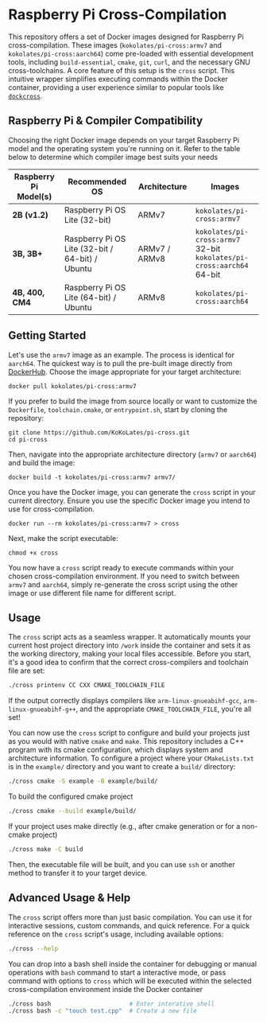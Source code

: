# Raspberry Pi Cross-Compilation
This repository offers a set of Docker images designed for Raspberry Pi cross-compilation. These images (`kokolates/pi-cross:armv7` and `kokolates/pi-cross:aarch64`) come pre-loaded with essential development tools, including `build-essential`, `cmake`, `git`, `curl`, and the necessary GNU cross-toolchains. A core feature of this setup is the `cross` script. This intuitive wrapper simplifies executing commands within the Docker container, providing a user experience similar to popular tools like [`dockcross`](https://github.com/dockcross/dockcross).

## Raspberry Pi & Compiler Compatibility
Choosing the right Docker image depends on your target Raspberry Pi model and the operating system you're running on it. Refer to the table below to determine which compiler image best suits your needs

| Raspberry Pi Model(s)| Recommended OS | Architecture | Images |
| -- | -- | -- | -- |
| **2B (v1.2)** | Raspberry Pi OS Lite (32-bit) | ARMv7 | `kokolates/pi-cross:armv7` |
| **3B, 3B+** | Raspberry Pi OS Lite (32-bit / 64-bit) / <br> Ubuntu | ARMv7 / ARMv8 | `kokolates/pi-cross:armv7` 32-bit <br> `kokolates/pi-cross:aarch64` 64-bit |
| **4B, 400, CM4** | Raspberry Pi OS Lite (64-bit) / Ubuntu | ARMv8 | `kokolates/pi-cross:aarch64` |

## Getting Started
Let's use the `armv7` image as an example. The process is identical for `aarch64`. The quickest way is to pull the pre-built image directly from [DockerHub](https://hub.docker.com/r/kokolates/pi-cross). Choose the image appropriate for your target architecture:

```shell
docker pull kokolates/pi-cross:armv7
```

If you prefer to build the image from source locally or want to customize the `Dockerfile`, `toolchain.cmake`, or `entrypoint.sh`, start by cloning the repository:

```shell
git clone https://github.com/KoKoLates/pi-cross.git
cd pi-cross
```

Then, navigate into the appropriate architecture directory (`armv7` or `aarch64`) and build the image:

```shell
docker build -t kokolates/pi-cross:armv7 armv7/
```

Once you have the Docker image, you can generate the `cross` script in your current directory. Ensure you use the specific Docker image you intend to use for cross-compilation.

```shell
docker run --rm kokolates/pi-cross:armv7 > cross
```

Next, make the script executable:

```
chmod +x cross
```

You now have a `cross` script ready to execute commands within your chosen cross-compilation environment. If you need to switch between `armv7` and `aarch64`, simply re-generate the cross script using the other image or use different file name for different script.

## Usage

The `cross` script acts as a seamless wrapper. It automatically mounts your current host project directory into `/work` inside the container and sets it as the working directory, making your local files accessible. Before you start, it's a good idea to confirm that the correct cross-compilers and toolchain file are set:

```bash
./cross printenv CC CXX CMAKE_TOOLCHAIN_FILE
```

If the output correctly displays compilers like `arm-linux-gnueabihf-gcc`, `arm-linux-gnueabihf-g++`, and the appropriate `CMAKE_TOOLCHAIN_FILE`, you're all set!

You can now use the `cross` script to configure and build your projects just as you would with native `cmake` and `make`. This repository includes a C++ program with its cmake configuration, which displays system and architecture information. To configure a project where your `CMakeLists.txt` is in the `example/` directory and you want to create a `build/` directory:

```bash
./cross cmake -S example -B example/build/
```

To build the configured cmake project

```bash
./cross cmake --build example/build/
```

If your project uses make directly (e.g., after cmake generation or for a non-cmake project)

```bash
./cross make -C build
```
Then, the executable file will be built, and you can use `ssh` or another method to transfer it to your target device.

## Advanced Usage & Help
The `cross` script offers more than just basic compilation. You can use it for interactive sessions, custom commands, and quick reference. For a quick reference on the `cross` script's usage, including available options:

```bash
./cross --help
```

You can drop into a bash shell inside the container for debugging or manual operations with `bash` command to start a interactive mode, or pass command with options to `cross` which will be executed within the selected cross-compilation environment inside the Docker container 

```bash
./cross bash                      # Enter interative shell
./cross bash -c "touch test.cpp"  # Create a new file
```



